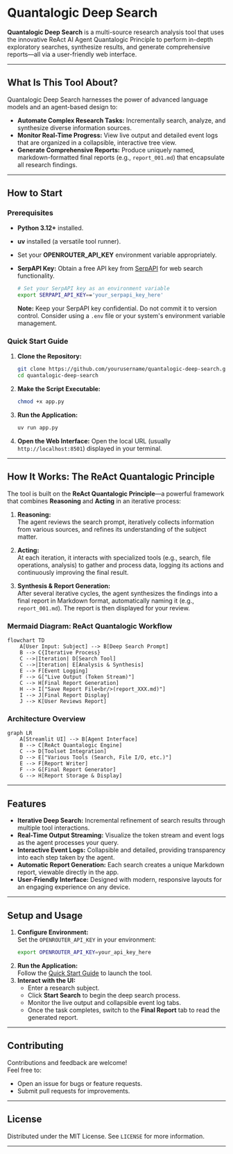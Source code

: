 # Quantalogic Deep Search

**Quantalogic Deep Search** is a multi-source research analysis tool that uses the innovative ReAct AI Agent Quantalogic Principle to perform in-depth exploratory searches, synthesize results, and generate comprehensive reports—all via a user-friendly web interface.

---

## What Is This Tool About?

Quantalogic Deep Search harnesses the power of advanced language models and an agent-based design to:
- **Automate Complex Research Tasks:** Incrementally search, analyze, and synthesize diverse information sources.
- **Monitor Real-Time Progress:** View live output and detailed event logs that are organized in a collapsible, interactive tree view.
- **Generate Comprehensive Reports:** Produce uniquely named, markdown-formatted final reports (e.g., `report_001.md`) that encapsulate all research findings.

---

## How to Start

### Prerequisites
- **Python 3.12+** installed.
- **uv** installed (a versatile tool runner).
- Set your **OPENROUTER_API_KEY** environment variable appropriately.
- **SerpAPI Key:** Obtain a free API key from [SerpAPI](https://serpapi.com/) for web search functionality.
  ```bash
  # Set your SerpAPI key as an environment variable
  export SERPAPI_API_KEY=='your_serpapi_key_here'
  ```

  **Note:** Keep your SerpAPI key confidential. Do not commit it to version control. 
  Consider using a `.env` file or your system's environment variable management.

### Quick Start Guide

1. **Clone the Repository:**
   ```bash
   git clone https://github.com/yourusername/quantalogic-deep-search.git
   cd quantalogic-deep-search
   ```
2. **Make the Script Executable:**
   ```bash
   chmod +x app.py
   ```
3. **Run the Application:**
   ```bash
   uv run app.py
   ```
4. **Open the Web Interface:**
   Open the local URL (usually `http://localhost:8501`) displayed in your terminal.

---

## How It Works: The ReAct Quantalogic Principle

The tool is built on the **ReAct Quantalogic Principle**—a powerful framework that combines **Reasoning** and **Acting** in an iterative process:

1. **Reasoning:**  
   The agent reviews the search prompt, iteratively collects information from various sources, and refines its understanding of the subject matter.
   
2. **Acting:**  
   At each iteration, it interacts with specialized tools (e.g., search, file operations, analysis) to gather and process data, logging its actions and continuously improving the final result.

3. **Synthesis & Report Generation:**  
   After several iterative cycles, the agent synthesizes the findings into a final report in Markdown format, automatically naming it (e.g., `report_001.md`). The report is then displayed for your review.

### Mermaid Diagram: ReAct Quantalogic Workflow

```mermaid
flowchart TD
    A[User Input: Subject] --> B[Deep Search Prompt]
    B --> C{Iterative Process}
    C -->|Iteration| D[Search Tool]
    C -->|Iteration| E[Analysis & Synthesis]
    E --> F[Event Logging]
    F --> G["Live Output (Token Stream)"]
    C --> H[Final Report Generation]
    H --> I["Save Report File<br/>(report_XXX.md)"]
    I --> J[Final Report Display]
    J --> K[User Reviews Report]
```

### Architecture Overview

```mermaid
graph LR
    A[Streamlit UI] --> B[Agent Interface]
    B --> C[ReAct Quantalogic Engine]
    C --> D[Toolset Integration]
    D --> E["Various Tools (Search, File I/O, etc.)"]
    E --> F[Report Writer]
    F --> G[Final Report Generator]
    G --> H[Report Storage & Display]
```

---

## Features

- **Iterative Deep Search:** Incremental refinement of search results through multiple tool interactions.
- **Real-Time Output Streaming:** Visualize the token stream and event logs as the agent processes your query.
- **Interactive Event Logs:** Collapsible and detailed, providing transparency into each step taken by the agent.
- **Automatic Report Generation:** Each search creates a unique Markdown report, viewable directly in the app.
- **User-Friendly Interface:** Designed with modern, responsive layouts for an engaging experience on any device.
  
---

## Setup and Usage

1. **Configure Environment:**  
   Set the `OPENROUTER_API_KEY` in your environment:
   ```bash
   export OPENROUTER_API_KEY=your_api_key_here
   ```
2. **Run the Application:**  
   Follow the [Quick Start Guide](#how-to-start) to launch the tool.
3. **Interact with the UI:**  
   - Enter a research subject.
   - Click **Start Search** to begin the deep search process.
   - Monitor the live output and collapsible event log tabs.
   - Once the task completes, switch to the **Final Report** tab to read the generated report.

---

## Contributing

Contributions and feedback are welcome!  
Feel free to:
- Open an issue for bugs or feature requests.
- Submit pull requests for improvements.

---

## License

Distributed under the MIT License. See `LICENSE` for more information.

---
